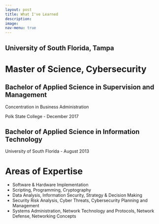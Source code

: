 ```yaml
---
layout: post
title: What I've Learned
description: 
image: 
nav-menu: true
---
```

  <div class="content">
    <h2>University of South Florida, Tampa</h2>
        <h1>Master of Science, Cybersecurity</h1>
      <h2>Bachelor of Applied Science in Supervision and Management</h2>
        <p>Concentration in Business Administration</p>
        <p>Polk State College - December 2017</p>
    <h2>Bachelor of Applied Science in Information Technology</h2>
        <p>University of South Florida - August 2013 </p>
<h1>Areas of Expertise</h1>
<ul>
    <li>Software & Hardware Implementation </li>
    <li>Scripting, Programming, Cryptography </li>
    <li>Data Analysis, Information Security, Strategy & Decision Making</li>
    <li>Security Risk Analysis, Cyber Threats, Cybersecurity Planning and Management</li>
    <li>Systems Administration,  Network Technology and Protocols, Network Defense, Networking Concepts</li>
</ul>
